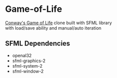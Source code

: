# Game-of-Life
[Conway's Game of Life](https://en.wikipedia.org/wiki/Conway%27s_Game_of_Life) clone built with SFML library  
with load/save ability and manual/auto iteration

## SFML Dependencies
* openal32
* sfml-graphics-2
* sfml-system-2
* sfml-window-2
